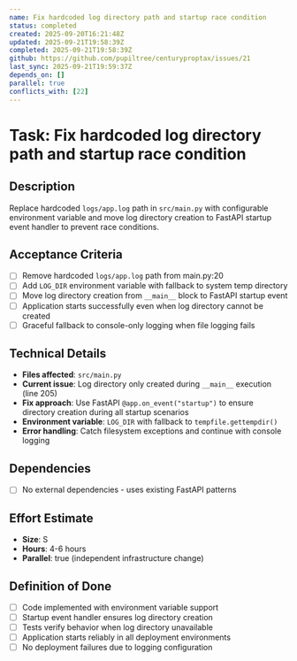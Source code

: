 ```yaml
---
name: Fix hardcoded log directory path and startup race condition
status: completed
created: 2025-09-20T16:21:48Z
updated: 2025-09-21T19:58:39Z
completed: 2025-09-21T19:58:39Z
github: https://github.com/pupiltree/centuryproptax/issues/21
last_sync: 2025-09-21T19:59:37Z
depends_on: []
parallel: true
conflicts_with: [22]
---
```


# Task: Fix hardcoded log directory path and startup race condition

## Description
Replace hardcoded `logs/app.log` path in `src/main.py` with configurable environment variable and move log directory creation to FastAPI startup event handler to prevent race conditions.

## Acceptance Criteria
- [ ] Remove hardcoded `logs/app.log` path from main.py:20
- [ ] Add `LOG_DIR` environment variable with fallback to system temp directory
- [ ] Move log directory creation from `__main__` block to FastAPI startup event
- [ ] Application starts successfully even when log directory cannot be created
- [ ] Graceful fallback to console-only logging when file logging fails

## Technical Details
- **Files affected**: `src/main.py`
- **Current issue**: Log directory only created during `__main__` execution (line 205)
- **Fix approach**: Use FastAPI `@app.on_event("startup")` to ensure directory creation during all startup scenarios
- **Environment variable**: `LOG_DIR` with fallback to `tempfile.gettempdir()`
- **Error handling**: Catch filesystem exceptions and continue with console logging

## Dependencies
- [ ] No external dependencies - uses existing FastAPI patterns

## Effort Estimate
- **Size**: S
- **Hours**: 4-6 hours
- **Parallel**: true (independent infrastructure change)

## Definition of Done
- [ ] Code implemented with environment variable support
- [ ] Startup event handler ensures log directory creation
- [ ] Tests verify behavior when log directory unavailable
- [ ] Application starts reliably in all deployment environments
- [ ] No deployment failures due to logging configuration

